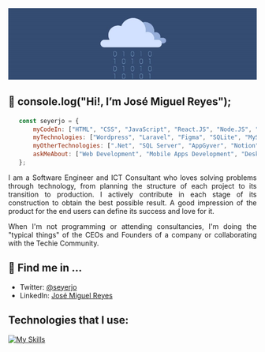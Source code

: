 <img src="./assets/github-profile-banner.jpg" />

## 👋 console.log("Hi!, I’m José Miguel Reyes");
```javascript
   const seyerjo = {
       myCodeIn: ["HTML", "CSS", "JavaScript", "React.JS", "Node.JS", "Next.JS", "PHP", "C#", "Python"],
       myTechnologies: ["Wordpress", "Laravel", "Figma", "SQLite", "MySQL", "MongoDB", "PostgreSQL"],
       myOtherTechnologies: [".Net", "SQL Server", "AppGyver", "Notion", "Linux", "Bash Shell", "Git", "Github"],
       askMeAbout: ["Web Development", "Mobile Apps Development", "Desktop Applications Development", "ICT"],
   };
```
<p align="justify">
I am a Software Engineer and ICT Consultant who loves solving problems through technology, from planning the structure of each project to its transition to production. I actively contribute in each stage of its construction to obtain the best possible result. A good impression of the product for the end users can define its success and love for it.
</p>
<p align="justify">
When I'm not programming or attending consultancies, I'm doing the "typical things" of the CEOs and Founders of a company or collaborating with the Techie Community.
</p>

## 📲 Find me in ...
- Twitter: [@seyerjo](https://twitter.com/seyerjo "@seyerjo")
- LinkedIn: [José Miguel Reyes](https://www.linkedin.com/in/josem-reyes "José Miguel Reyes")
## Technologies that I use:
[![My Skills](https://skills.thijs.gg/icons?i=html,css,js,react,nodejs,nextjs,php,laravel,wordpress,cs,dotnet,python,sqlite,mysql,mongodb,postgres,figma,linux,bash,git,github)](https://skills.thijs.gg)
